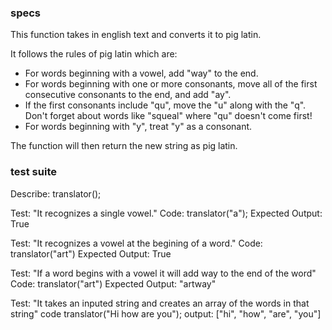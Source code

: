 ### specs
This function takes in english text and converts it to pig latin.

It follows the rules of pig latin which are:
  * For words beginning with a vowel, add "way" to the end.
  * For words beginning with one or more consonants, move all of the first consecutive consonants to the end, and add "ay".
  * If the first consonants include "qu", move the "u" along with the "q". Don't forget about words like "squeal" where "qu" doesn't come first!
  * For words beginning with "y", treat "y" as a consonant.

The function will then return the new string as pig latin.


### test suite
Describe: translator();


Test: "It recognizes a single vowel."
Code: translator("a");
Expected Output: True

Test: "It recognizes a vowel at the begining of a word."
Code: translator("art")
Expected Output: True

Test: "If a word begins with a vowel it will add way to the end of the word"
Code: translator("art")
Expected Output: "artway"

Test: "It takes an inputed string and creates an array of the words in that string"
code translator("Hi how are you");
output: ["hi", "how", "are", "you"]
